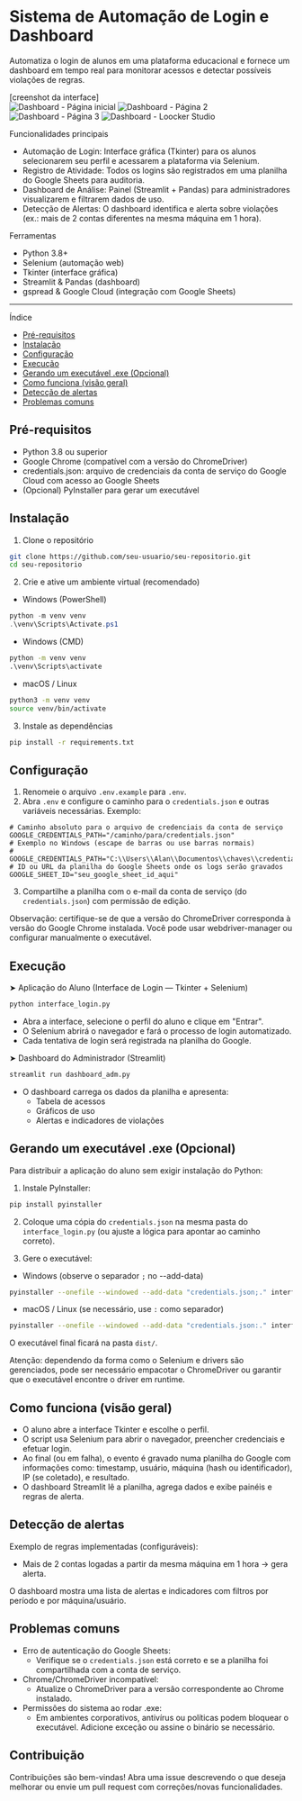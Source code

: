 # Sistema de Automação de Login e Dashboard
Automatiza o login de alunos em uma plataforma educacional e fornece um dashboard em tempo real para monitorar acessos e detectar possíveis violações de regras.

[creenshot da interface]  
![Dashboard - Página inicial](img/1.png)
![Dashboard - Página 2](img/2.PNG)
![Dashboard - Página 3](img/3.PNG)
![Dashboard - Loocker Studio](img/loocker.PNG)

Funcionalidades principais
- Automação de Login: Interface gráfica (Tkinter) para os alunos selecionarem seu perfil e acessarem a plataforma via Selenium.
- Registro de Atividade: Todos os logins são registrados em uma planilha do Google Sheets para auditoria.
- Dashboard de Análise: Painel (Streamlit + Pandas) para administradores visualizarem e filtrarem dados de uso.
- Detecção de Alertas: O dashboard identifica e alerta sobre violações (ex.: mais de 2 contas diferentes na mesma máquina em 1 hora).

Ferramentas
- Python 3.8+
- Selenium (automação web)
- Tkinter (interface gráfica)
- Streamlit & Pandas (dashboard)
- gspread & Google Cloud (integração com Google Sheets)

---
Índice
- [Pré-requisitos](#pré-requisitos)
- [Instalação](#instalação)
- [Configuração](#configuração)
- [Execução](#execução)
- [Gerando um executável .exe (Opcional)](#gerando-um-executável-exe-opcional)
- [Como funciona (visão geral)](#como-funciona-visão-geral)
- [Detecção de alertas](#detecção-de-alertas)
- [Problemas comuns](#problemas-comuns)

## Pré-requisitos
- Python 3.8 ou superior
- Google Chrome (compatível com a versão do ChromeDriver)
- credentials.json: arquivo de credenciais da conta de serviço do Google Cloud com acesso ao Google Sheets
- (Opcional) PyInstaller para gerar um executável

## Instalação
1. Clone o repositório
```bash
git clone https://github.com/seu-usuario/seu-repositorio.git
cd seu-repositorio
```

2. Crie e ative um ambiente virtual (recomendado)
- Windows (PowerShell)
```powershell
python -m venv venv
.\venv\Scripts\Activate.ps1
```
- Windows (CMD)
```cmd
python -m venv venv
.\venv\Scripts\activate
```
- macOS / Linux
```bash
python3 -m venv venv
source venv/bin/activate
```

3. Instale as dependências
```bash
pip install -r requirements.txt
```

## Configuração
1. Renomeie o arquivo `.env.example` para `.env`.
2. Abra `.env` e configure o caminho para o `credentials.json` e outras variáveis necessárias. Exemplo:
```env
# Caminho absoluto para o arquivo de credenciais da conta de serviço
GOOGLE_CREDENTIALS_PATH="/caminho/para/credentials.json"
# Exemplo no Windows (escape de barras ou use barras normais)
# GOOGLE_CREDENTIALS_PATH="C:\\Users\\Alan\\Documentos\\chaves\\credentials.json"
# ID ou URL da planilha do Google Sheets onde os logs serão gravados
GOOGLE_SHEET_ID="seu_google_sheet_id_aqui"
```

3. Compartilhe a planilha com o e-mail da conta de serviço (do `credentials.json`) com permissão de edição.

Observação: certifique-se de que a versão do ChromeDriver corresponda à versão do Google Chrome instalada. Você pode usar webdriver-manager ou configurar manualmente o executável.

## Execução

➤ Aplicação do Aluno (Interface de Login — Tkinter + Selenium)
```bash
python interface_login.py
```
- Abra a interface, selecione o perfil do aluno e clique em "Entrar".
- O Selenium abrirá o navegador e fará o processo de login automatizado.
- Cada tentativa de login será registrada na planilha do Google.

➤ Dashboard do Administrador (Streamlit)
```bash
streamlit run dashboard_adm.py
```
- O dashboard carrega os dados da planilha e apresenta:
  - Tabela de acessos
  - Gráficos de uso
  - Alertas e indicadores de violações

## Gerando um executável .exe (Opcional)
Para distribuir a aplicação do aluno sem exigir instalação do Python:

1. Instale PyInstaller:
```bash
pip install pyinstaller
```

2. Coloque uma cópia do `credentials.json` na mesma pasta do `interface_login.py` (ou ajuste a lógica para apontar ao caminho correto).

3. Gere o executável:
- Windows (observe o separador `;` no --add-data)
```bash
pyinstaller --onefile --windowed --add-data "credentials.json;." interface_login.py
```
- macOS / Linux (se necessário, use `:` como separador)
```bash
pyinstaller --onefile --windowed --add-data "credentials.json:." interface_login.py
```

O executável final ficará na pasta `dist/`.

Atenção: dependendo da forma como o Selenium e drivers são gerenciados, pode ser necessário empacotar o ChromeDriver ou garantir que o executável encontre o driver em runtime.

## Como funciona (visão geral)
- O aluno abre a interface Tkinter e escolhe o perfil.
- O script usa Selenium para abrir o navegador, preencher credenciais e efetuar login.
- Ao final (ou em falha), o evento é gravado numa planilha do Google com informações como: timestamp, usuário, máquina (hash ou identificador), IP (se coletado), e resultado.
- O dashboard Streamlit lê a planilha, agrega dados e exibe painéis e regras de alerta.

## Detecção de alertas
Exemplo de regras implementadas (configuráveis):
- Mais de 2 contas logadas a partir da mesma máquina em 1 hora → gera alerta.

O dashboard mostra uma lista de alertas e indicadores com filtros por período e por máquina/usuário.

## Problemas comuns
- Erro de autenticação do Google Sheets:
  - Verifique se o `credentials.json` está correto e se a planilha foi compartilhada com a conta de serviço.
- Chrome/ChromeDriver incompatível:
  - Atualize o ChromeDriver para a versão correspondente ao Chrome instalado.
- Permissões do sistema ao rodar .exe:
  - Em ambientes corporativos, antivírus ou políticas podem bloquear o executável. Adicione exceção ou assine o binário se necessário.

## Contribuição
Contribuições são bem-vindas! Abra uma issue descrevendo o que deseja melhorar ou envie um pull request com correções/novas funcionalidades.
